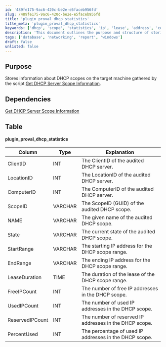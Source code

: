 ```yaml
---
id: '489fe175-9ac6-420c-be2e-e5faceb956fd'
slug: /489fe175-9ac6-420c-be2e-e5faceb956fd
title: 'plugin_proval_dhcp_statistics'
title_meta: 'plugin_proval_dhcp_statistics'
keywords: ['dhcp', 'scope', 'statistics', 'ip', 'lease', 'address', 'computer', 'client']
description: 'This document outlines the purpose and structure of storing information about DHCP scopes on the target machine, as gathered by the script Get DHCP Server Scope Information. It includes details about the dependencies and a comprehensive table of the data collected, including client IDs, location IDs, and IP address ranges.'
tags: ['database', 'networking', 'report', 'windows']
draft: false
unlisted: false
---
```


## Purpose

Stores information about DHCP scopes on the target machine gathered by the script [Get DHCP Server Scope Information](/docs/918c1a66-54b8-4468-9e4b-5b7db918b77c).

## Dependencies

[Get DHCP Server Scope Information](/docs/918c1a66-54b8-4468-9e4b-5b7db918b77c)

## Table

#### plugin_proval_dhcp_statistics

| Column            | Type    | Explanation                                               |
|-------------------|---------|----------------------------------------------------------|
| ClientID          | INT     | The ClientID of the audited DHCP server.                 |
| LocationID        | INT     | The LocationID of the audited DHCP server.               |
| ComputerID        | INT     | The ComputerID of the audited DHCP server.               |
| ScopeID           | VARCHAR | The ScopeID (GUID) of the audited DHCP scope.           |
| NAME              | VARCHAR | The given name of the audited DHCP scope.                |
| State             | VARCHAR | The current state of the audited DHCP scope.             |
| StartRange        | VARCHAR | The starting IP address for the DHCP scope range.       |
| EndRange          | VARCHAR | The ending IP address for the DHCP scope range.         |
| LeaseDuration     | TIME    | The duration of the lease of the DHCP scope range.      |
| FreeIPCount       | INT     | The number of free IP addresses in the DHCP scope.      |
| UsedIPCount       | INT     | The number of used IP addresses in the DHCP scope.      |
| ReservedIPCount    | INT     | The number of reserved IP addresses in the DHCP scope.  |
| PercentUsed       | INT     | The percentage of used IP addresses in the DHCP scope.  |


